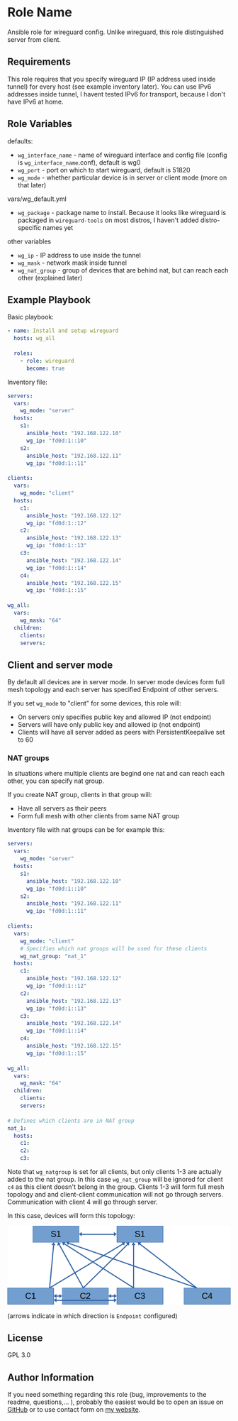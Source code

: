 # Role Name


Ansible role for wireguard config.
Unlike wireguard, this role distinguished server from client.

## Requirements

This role requires that you specify wireguard IP (IP address used inside tunnel) for every host (see example inventory later).
You can use IPv6 addresses inside tunnel, I havent tested IPv6 for transport, because I don't have IPv6 at home.


## Role Variables

defaults:
- `wg_interface_name` - name of wireguard interface and config file (config is `wg_interface_name`.conf), default is wg0
- `wg_port` - port on which to start wireguard, default is 51820
- `wg_mode` - whether particular device is in server or client mode (more on that later)

vars/wg_default.yml
- `wg_package` - package name to install. Because it looks like wireguard is packaged in `wireguard-tools` on most distros, I haven't added distro-specific names yet

other variables
- `wg_ip` - IP address to use inside the tunnel
- `wg_mask` - network mask inside tunnel
- `wg_nat_group` - group of devices that are behind nat, but can reach each other (explained later)


## Example Playbook

Basic playbook:

```yaml
- name: Install and setup wireguard
  hosts: wg_all

  roles:
    - role: wireguard
      become: true
```

Inventory file:

``` yaml
servers:
  vars:
    wg_mode: "server"
  hosts:
    s1:
      ansible_host: "192.168.122.10"
      wg_ip: "fd0d:1::10"
    s2:
      ansible_host: "192.168.122.11"
      wg_ip: "fd0d:1::11"

clients:
  vars:
    wg_mode: "client"
  hosts:
    c1:
      ansible_host: "192.168.122.12"
      wg_ip: "fd0d:1::12"
    c2:
      ansible_host: "192.168.122.13"
      wg_ip: "fd0d:1::13"
    c3:
      ansible_host: "192.168.122.14"
      wg_ip: "fd0d:1::14"
    c4:
      ansible_host: "192.168.122.15"
      wg_ip: "fd0d:1::15"

wg_all:
  vars:
    wg_mask: "64"
  children:
    clients:
    servers:
```

## Client and server mode

By default all devices are in server mode.
In server mode devices form full mesh topology and each server has specified Endpoint of other servers.

If you set `wg_mode` to "client" for some devices, this role will:
- On servers only specifies public key and allowed IP (not endpoint)
- Servers will have only public key and allowed ip (not endpoint)
- Clients will have all server added as peers with PersistentKeepalive set to 60

### NAT groups

In situations where multiple clients are begind one nat and can reach each other, you can specify nat group.

If you create NAT group, clients in that group will:
- Have all servers as their peers
- Form full mesh with other clients from same NAT group

Inventory file with nat groups can be for example this:

``` yaml
servers:
  vars:
    wg_mode: "server"
  hosts:
    s1:
      ansible_host: "192.168.122.10"
      wg_ip: "fd0d:1::10"
    s2:
      ansible_host: "192.168.122.11"
      wg_ip: "fd0d:1::11"

clients:
  vars:
    wg_mode: "client"
    # Specifies which nat groups will be used for these clients
    wg_nat_group: "nat_1"
  hosts:
    c1:
      ansible_host: "192.168.122.12"
      wg_ip: "fd0d:1::12"
    c2:
      ansible_host: "192.168.122.13"
      wg_ip: "fd0d:1::13"
    c3:
      ansible_host: "192.168.122.14"
      wg_ip: "fd0d:1::14"
    c4:
      ansible_host: "192.168.122.15"
      wg_ip: "fd0d:1::15"

wg_all:
  vars:
    wg_mask: "64"
  children:
    clients:
    servers:

# Defines which clients are in NAT group
nat_1:
  hosts:
    c1:
    c2:
    c3:
```

Note that `wg_natgroup` is set for all clients, but only clients 1-3 are actually added to the nat group.
In this case `wg_nat_group` will be ignored for client `c4` as this client doesn't belong in the group.
Clients 1-3 will form full mesh topology and and client-client communication will not go through servers.
Communication with client 4 will go through server.

In this case, devices will form this topology:

![Image of example topology - see github page for working image](nat-example.png)

(arrows indicate in which direction is `Endpoint` configured)

## License

GPL 3.0

## Author Information

If you need something regarding this role (bug, improvements to the readme, questions,... ), probably the easiest would be to open an issue on [GitHub](https://github.com/Mearsu/ansible-role-wireguard) or to use contact form on [my website](https://www.matej-vrba.com/en).
